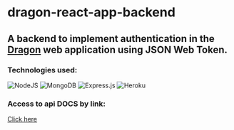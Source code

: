 # dragon-react-app-backend
## A backend to implement authentication in the <a href='https://github.com/Cocokringle/dragon-react-app'>Dragon</a> web application using JSON Web Token.

### Technologies used:

![NodeJS](https://img.shields.io/badge/node.js-6DA55F?style=for-the-badge&logo=node.js&logoColor=white)
![MongoDB](https://img.shields.io/badge/MongoDB-%234ea94b.svg?style=for-the-badge&logo=mongodb&logoColor=white)
![Express.js](https://img.shields.io/badge/express.js-%23404d59.svg?style=for-the-badge&logo=express&logoColor=%2361DAFB)
![Heroku](https://img.shields.io/badge/heroku-%23430098.svg?style=for-the-badge&logo=heroku&logoColor=white)

### Access to api DOCS by link:
<a href="https://serene-inlet-87913.herokuapp.com/api/api-docs">Click here</a>

